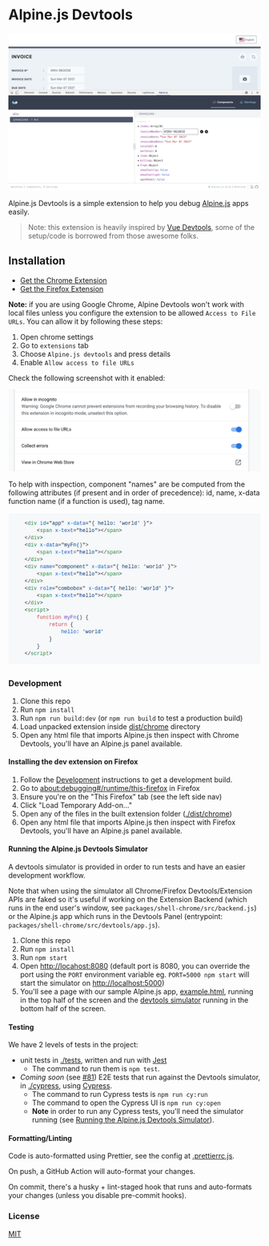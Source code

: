 # Alpine.js Devtools

![Screenshot of Alpine.js DevTools](docs/alpine-devtools-screenshot.png)

Alpine.js Devtools is a simple extension to help you debug [Alpine.js](https://github.com/alpinejs/alpine) apps easily.

> Note: this extension is heavily inspired by [Vue Devtools](https://github.com/vuejs/vue-devtools), some of the setup/code is borrowed from those awesome folks.

## Installation

-   [Get the Chrome Extension](https://chrome.google.com/webstore/detail/alpinejs-devtools/fopaemeedckajflibkpifppcankfmbhk)
-   [Get the Firefox Extension](https://addons.mozilla.org/firefox/addon/alpinejs-devtools/)

**Note:** if you are using Google Chrome, Alpine Devtools won't work with local files unless you configure the extension to be allowed `Access to File URLs`. You can allow it by following these steps:

1. Open chrome settings
2. Go to `extensions` tab
3. Choose `Alpine.js devtools` and press details
4. Enable `Allow access to file URLs`

Check the following screenshot with it enabled:

![Allow access to file URLs permission](docs/alpine-devtools-chrome-permission.png)

To help with inspection, component "names" are be computed from the following attributes (if present and in order of precedence): id, name, x-data function name (if a function is used), tag name.

![Naming a component example](docs/alpine-devtools-component-name.png)

### Development

1. Clone this repo
2. Run `npm install`
3. Run `npm run build:dev` (or `npm run build` to test a production build)
4. Load unpacked extension inside [dist/chrome](./dist/chrome) directory
5. Open any html file that imports Alpine.js then inspect with Chrome Devtools, you'll have an Alpine.js panel available.

#### Installing the dev extension on Firefox

1. Follow the [Development](#development) instructions to get a development build.
2. Go to [about:debugging#/runtime/this-firefox](about:debugging#/runtime/this-firefox) in Firefox
3. Ensure you're on the "This Firefox" tab (see the left side nav)
4. Click "Load Temporary Add-on..."
5. Open any of the files in the built extension folder ([./dist/chrome](./dist/chrome))
6. Open any html file that imports Alpine.js then inspect with Firefox Devtools, you'll have an Alpine.js panel available.

#### Running the Alpine.js Devtools Simulator

A devtools simulator is provided in order to run tests and have an easier development workflow.

Note that when using the simulator all Chrome/Firefox Devtools/Extension APIs are faked so it's useful if working on the Extension Backend (which runs in the end user's window, see `packages/shell-chrome/src/backend.js`) or the Alpine.js app which runs in the Devtools Panel (entrypoint: `packages/shell-chrome/src/devtools/app.js`).

1. Clone this repo
2. Run `npm install`
3. Run `npm start`
4. Open [http://locahost:8080](http://locahost:8080) (default port is 8080, you can override the port using the `PORT` environment variable eg. `PORT=5000 npm start` will start the simulator on [http://localhost:5000](http://localhost:5000))
5. You'll see a page with our sample Alpine.js app, [example.html](./packages/simulator/example.html), running in the top half of the screen and the [devtools simulator](./packages/simulator/dev.js) running in the bottom half of the screen.

#### Testing

We have 2 levels of tests in the project:

-   unit tests in [./tests](./tests), written and run with [Jest](https://jestjs.io)
    -   The command to run them is `npm test`.
-   _Coming soon_ (see [#81](https://github.com/alpine-collective/alpinejs-devtools/issues/81)) E2E tests that run against the Devtools simulator, in [./cypress](./cypress), using [Cypress](https://cypress.io).
    -   The command to run Cypress tests is `npm run cy:run`
    -   The command to open the Cypress UI is `npm run cy:open`
    -   **Note** in order to run any Cypress tests, you'll need the simulator running (see [Running the Alpine.js Devtools Simulator](#running-the-alpinejs-devtools-simulator)).

#### Formatting/Linting

Code is auto-formatted using Prettier, see the config at [.prettierrc.js](./.prettierrc.js).

On push, a GitHub Action will auto-format your changes.

On commit, there's a husky + lint-staged hook that runs and auto-formats your changes (unless you disable pre-commit hooks).

### License

[MIT](LICENSE.md)
